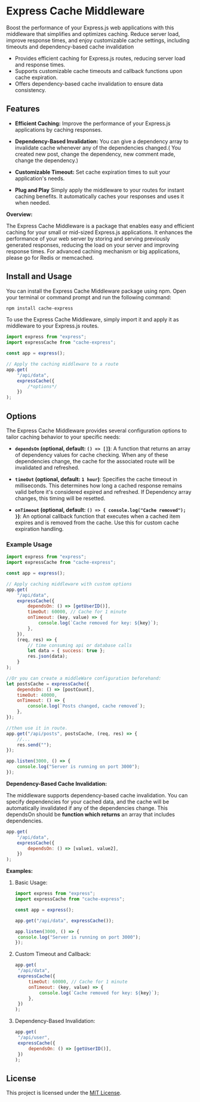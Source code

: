 # Express Cache Middleware

Boost the performance of your Express.js web applications with this middleware that simplifies and optimizes caching. Reduce server load, improve response times, and enjoy customizable cache settings, including timeouts and dependency-based cache invalidation

- Provides efficient caching for Express.js routes, reducing server load and response times.
- Supports customizable cache timeouts and callback functions upon cache expiration.
- Offers dependency-based cache invalidation to ensure data consistency.

## Features

- **Efficient Caching:** Improve the performance of your Express.js applications by caching responses.

- **Dependency-Based Invalidation:** You can give a dependency array to invalidate cache whenever any of the dependencies changed.( You created new post, change the dependency, new comment made, change the dependency.)

- **Customizable Timeout:** Set cache expiration times to suit your application's needs.

- **Plug and Play** Simply apply the middleware to your routes for instant caching benefits. It automatically caches your responses and uses it when needed.

**Overview:**

The Express Cache Middleware is a package that enables easy and efficient caching for your small or mid-sized Express.js applications. It enhances the performance of your web server by storing and serving previously generated responses, reducing the load on your server and improving response times. For advanced caching mechanism or big applications, please go for Redis or memcached.

## Install and Usage

You can install the Express Cache Middleware package using npm. Open your terminal or command prompt and run the following command:

```sh
npm install cache-express
```

To use the Express Cache Middleware, simply import it and apply it as middleware to your Express.js routes.

```javascript
import express from "express";
import expressCache from "cache-express";

const app = express();

// Apply the caching middleware to a route
app.get(
	"/api/data",
	expressCache({
		/*options*/
	})
);
```

## Options

The Express Cache Middleware provides several configuration options to tailor caching behavior to your specific needs:

- **`dependsOn` (optional, default: `() => []`)**: A function that returns an array of dependency values for cache checking. When any of these dependencies change, the cache for the associated route will be invalidated and refreshed.

- **`timeOut` (optional, default: `1 hour`)**: Specifies the cache timeout in milliseconds. This determines how long a cached response remains valid before it's considered expired and refreshed. If Dependency array changes, this timing will be resetted.

- **`onTimeout` (optional, default: `() => { console.log("Cache removed"); }`)**: An optional callback function that executes when a cached item expires and is removed from the cache. Use this for custom cache expiration handling.

### Example Usage

```javascript
import express from "express";
import expressCache from "cache-express";

const app = express();

// Apply caching middleware with custom options
app.get(
	"/api/data",
	expressCache({
		dependsOn: () => [getUserID()],
		timeOut: 60000, // Cache for 1 minute
		onTimeout: (key, value) => {
			console.log(`Cache removed for key: ${key}`);
		},
	}),
	(req, res) => {
		// time consuming api or database calls
		let data = { success: true };
		res.json(data);
	}
);

//Or you can create a middleWare configuration beforehand:
let postsCache = expressCache({
	dependsOn: () => [postCount],
	timeOut: 40000,
	onTimeout: () => {
		console.log(`Posts changed, cache removed`);
	},
});

//then use it in route.
app.get("/api/posts", postsCache, (req, res) => {
	//...
	res.send("");
});

app.listen(3000, () => {
	console.log("Server is running on port 3000");
});
```

**Dependency-Based Cache Invalidation:**

The middleware supports dependency-based cache invalidation. You can specify dependencies for your cached data, and the cache will be automatically invalidated if any of the dependencies change. This dependsOn should be **function which returns** an array that includes dependencies.

```javascript
app.get(
	"/api/data",
	expressCache({
		dependsOn: () => [value1, value2],
	})
);
```

**Examples:**

1. Basic Usage:

   ```javascript
   import express from "express";
   import expressCache from "cache-express";

   const app = express();

   app.get("/api/data", expressCache());

   app.listen(3000, () => {
   	console.log("Server is running on port 3000");
   });
   ```

2. Custom Timeout and Callback:

   ```javascript
   app.get(
   	"/api/data",
   	expressCache({
   		timeOut: 60000, // Cache for 1 minute
   		onTimeout: (key, value) => {
   			console.log(`Cache removed for key: ${key}`);
   		},
   	})
   );
   ```

3. Dependency-Based Invalidation:

   ```javascript
   app.get(
   	"/api/user",
   	expressCache({
   		dependsOn: () => [getUserID()],
   	})
   );
   ```

## License

This project is licensed under the [MIT License](LICENSE).

